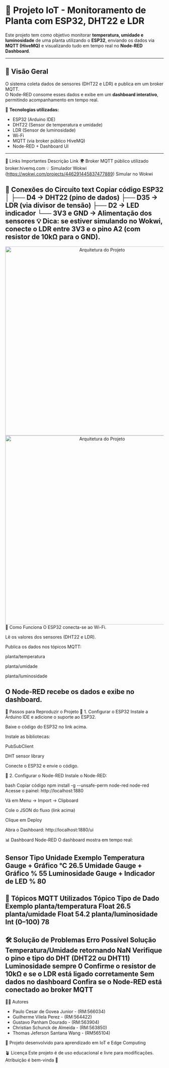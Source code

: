# 🌱 Projeto IoT - Monitoramento de Planta com ESP32, DHT22 e LDR

Este projeto tem como objetivo monitorar **temperatura, umidade e luminosidade** de uma planta utilizando o **ESP32**, enviando os dados via **MQTT (HiveMQ)** e visualizando tudo em tempo real no **Node-RED Dashboard**.

---

## 🚀 Visão Geral

O sistema coleta dados de sensores (DHT22 e LDR) e publica em um broker MQTT.  
O Node-RED consome esses dados e exibe em um **dashboard interativo**, permitindo acompanhamento em tempo real.

📡 **Tecnologias utilizadas:**
- ESP32 (Arduino IDE)
- DHT22 (Sensor de temperatura e umidade)
- LDR (Sensor de luminosidade)
- Wi-Fi
- MQTT (via broker público HiveMQ)
- Node-RED + Dashboard UI

---

🔗 Links Importantes
Descrição	Link
🌍 Broker MQTT público utilizado	broker.hivemq.com
💡 Simulador Wokwi (https://wokwi.com/projects/446291445837477889)	Simular no Wokwi

📡 Conexões do Circuito
text
Copiar código
ESP32
│
├── D4  →  DHT22 (pino de dados)
├── D35 →  LDR (via divisor de tensão)
├── D2  →  LED indicador
└── 3V3 e GND → Alimentação dos sensores
💡 Dica: se estiver simulando no Wokwi, conecte o LDR entre 3V3 e o pino A2 (com resistor de 10kΩ para o GND).
---
<div align="center">
  <img src="tela" width="600" alt="Arquitetura do Projeto">
</div>

<div align="center">
  <img src="tela2" width="600" alt="Arquitetura do Projeto">
</div>
🧠 Como Funciona
O ESP32 conecta-se ao Wi-Fi.

Lê os valores dos sensores (DHT22 e LDR).

Publica os dados nos tópicos MQTT:

planta/temperatura

planta/umidade

planta/luminosidade

O Node-RED recebe os dados e exibe no dashboard.
---
🧰 Passos para Reproduzir o Projeto
🔹 1. Configurar o ESP32
Instale a Arduino IDE e adicione o suporte ao ESP32.

Baixe o código do ESP32 no link acima.

Instale as bibliotecas:

PubSubClient

DHT sensor library

Conecte o ESP32 e envie o código.

🔹 2. Configurar o Node-RED
Instale o Node-RED:

bash
Copiar código
npm install -g --unsafe-perm node-red
node-red
Acesse o painel: http://localhost:1880

Vá em Menu → Import → Clipboard

Cole o JSON do fluxo (link acima)

Clique em Deploy

Abra o Dashboard: http://localhost:1880/ui

📊 Dashboard Node-RED
O dashboard mostra em tempo real:

Sensor	Tipo	Unidade	Exemplo
Temperatura	Gauge + Gráfico	°C	26.5
Umidade	Gauge + Gráfico	%	55
Luminosidade	Gauge + Indicador de LED	%	80
---
🧾 Tópicos MQTT Utilizados
Tópico	Tipo de Dado	Exemplo
planta/temperatura	Float	26.5
planta/umidade	Float	54.2
planta/luminosidade	Int (0–100)	78
---
🛠️ Solução de Problemas
Erro	Possível Solução
Temperatura/Umidade retornando NaN	Verifique o pino e tipo do DHT (DHT22 ou DHT11)
Luminosidade sempre 0	Confirme o resistor de 10kΩ e se o LDR está ligado corretamente
Sem dados no dashboard	Confira se o Node-RED está conectado ao broker MQTT
---
👨‍💻 Autores
- Paulo Cesar de Govea Junior - (RM:566034)
- Guilherme Vilela Perez - (RM:564422)
- Gustavo Panham Dourado - (RM:563904)
- Christian Schunck de Almeida - (RM:563850)
- Thomas Jeferson Santana Wang - (RM565104)
  
💬 Projeto desenvolvido para aprendizado em IoT e Edge Computing


🪴 Licença
Este projeto é de uso educacional e livre para modificações.
Atribuição é bem-vinda 🌱
